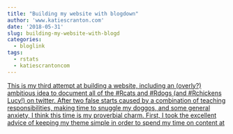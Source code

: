 ```yaml
---
title: "Building my website with blogdown"
author: 'www.katiescranton.com'
date: '2018-05-31'
slug: building-my-website-with-blogd
categories:
  - bloglink
tags:
  - rstats
  - katiescrantoncom
---
```


[This is my third attempt at building a website, including an (overly?) ambitious idea to document all of the #Rcats and #Rdogs (and #Rchickens Lucy!) on twitter. After two false starts caused by a combination of teaching responsibilities, making time to snuggle my doggos, and some general anxiety, I think this time is my proverbial charm. First, I took the excellent advice of keeping my theme simple in order to spend my time on content at<i class="fas fa-external-link-alt"></i>](http://www.katiescranton.com/post/building-my-website-with-blogdown/)

